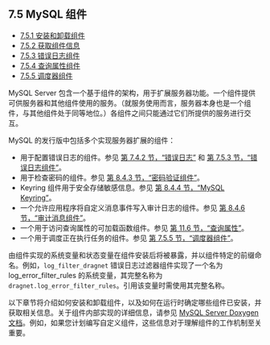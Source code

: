 ## 7.5 MySQL 组件

- [7.5.1 安装和卸载组件](./07.05.01.安装和卸载组件.md)
- [7.5.2 获取组件信息](./07.05.02.获取组件信息.md)
- [7.5.3 错误日志组件](./07.05.03.错误日志组件.md)
- [7.5.4 查询属性组件](./07.05.04.查询属性组件.md)
- [7.5.5 调度器组件](./07.05.05.调度器组件.md)

MySQL Server 包含一个基于组件的架构，用于扩展服务器功能。一个组件提供可供服务器和其他组件使用的服务。（就服务使用而言，服务器本身也是一个组件，与其他组件处于同等地位。）各组件之间只能通过它们所提供的服务进行交互。

MySQL 的发行版中包括多个实现服务器扩展的组件：

- 用于配置错误日志的组件。参见 [第 7.4.2 节，“错误日志”](#742-the-error-log) 和 [第 7.5.3 节，“错误日志组件”](#753-error-log-components)。
- 用于检查密码的组件。参见 [第 8.4.3 节，“密码验证组件”](#843-the-password-validation-component)。
- Keyring 组件用于安全存储敏感信息。参见 [第 8.4.4 节，“MySQL Keyring”](#844-the-mysql-keyring)。
- 一个允许应用程序将自定义消息事件写入审计日志的组件。参见 [第 8.4.6 节，“审计消息组件”](#846-the-audit-message-component)。
- 一个用于访问查询属性的可加载函数组件。参见 [第 11.6 节，“查询属性”](#116-query-attributes)。
- 一个用于调度正在执行任务的组件。参见 [第 7.5.5 节，“调度器组件”](#755-scheduler-component)。

由组件实现的系统变量和状态变量在组件安装后将被暴露，并以组件特定的前缀命名。例如，`log_filter_dragnet` 错误日志过滤器组件实现了一个名为 log_error_filter_rules 的系统变量，其完整名称为 `dragnet.log_error_filter_rules`。引用该变量时需使用其完整名称。

以下章节将介绍如何安装和卸载组件，以及如何在运行时确定哪些组件已安装，并获取相关信息。关于组件内部实现的详细信息，请参见 [MySQL Server Doxygen 文档](https://dev.mysql.com/doc/index-other.html)。例如，如果您计划编写自定义组件，这些信息对于理解组件的工作机制至关重要。